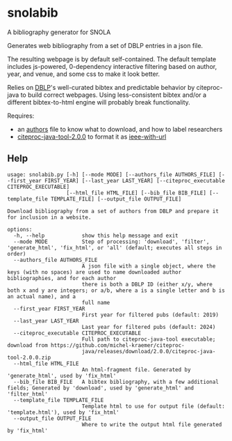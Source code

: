 # snolabib

A bibliography generator for SNOLA

Generates web bibliography from a set of DBLP entries in a json file.

The resulting webpage is by default self-contained. The default template includes js-powered, 0-dependency interactive filtering based on author, year, and venue, and some css to make it look better.

Relies on [DBLP](https://dblp.uni-trier.de)'s well-curated bibtex and predictable behavior by citeproc-java to build correct webpages. Using less-consistent bibtex and/or a different bibtex-to-html engine will probably break functionality.

Requires:

* an [authors](https://github.com/manuel-freire/snolabib/blob/main/authors.json) file to know what to download, and how to label researchers
* [citeproc-java-tool-2.0.0](https://github.com/michel-kraemer/citeproc-java/releases/download/2.0.0/citeproc-java-tool-2.0.0.zip) to format it as [ieee-with-url](https://github.com/citation-style-language/styles/blob/master/ieee-with-url.csl)

## Help

~~~
usage: snolabib.py [-h] [--mode MODE] [--authors_file AUTHORS_FILE] [--first_year FIRST_YEAR] [--last_year LAST_YEAR] [--citeproc_executable CITEPROC_EXECUTABLE]
                   [--html_file HTML_FILE] [--bib_file BIB_FILE] [--template_file TEMPLATE_FILE] [--output_file OUTPUT_FILE]

Download bibliography from a set of authors from DBLP and prepare it for inclusion in a website.

options:
  -h, --help            show this help message and exit
  --mode MODE           Step of processing: 'download', 'filter', 'generate_html', 'fix_html', or 'all' (default; executes all steps in order)
  --authors_file AUTHORS_FILE
                        A json file with a single object, where the keys (with no spaces) are used to name downloaded author bibliographies, and for each author
                        there is both a DBLP ID (either x/y, where both x and y are integers; or a/b, where a is a single letter and b is an actual name), and a
                        full name
  --first_year FIRST_YEAR
                        First year for filtered pubs (default: 2019)
  --last_year LAST_YEAR
                        Last year for filtered pubs (default: 2024)
  --citeproc_executable CITEPROC_EXECUTABLE
                        Full path to citeproc-java-tool executable; download from https://github.com/michel-kraemer/citeproc-
                        java/releases/download/2.0.0/citeproc-java-tool-2.0.0.zip
  --html_file HTML_FILE
                        An html-fragment file. Generated by 'generate_html', used by 'fix_html'
  --bib_file BIB_FILE   A bibtex bibliography, with a few additional fields; Generated by 'download', used by 'generate_html' and 'filter_html'
  --template_file TEMPLATE_FILE
                        Template html to use for output file (default: 'template.html'), used by 'fix_html'
  --output_file OUTPUT_FILE
                        Where to write the output html file generated by 'fix_html'
~~~

